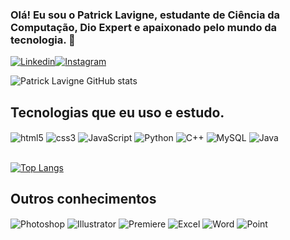 

### Olá! Eu sou o Patrick Lavigne, estudante de Ciência da Computação, Dio Expert e apaixonado pelo mundo da tecnologia. 🤙

[![Linkedin](https://img.shields.io/badge/LinkedIn-0077B5?style=for-the-badge&logo=linkedin&logoColor=white)](https://br.linkedin.com/in/patrick-lavigne-42bb20175?original_referer=https%3A%2F%2Fwww.google.com%2F)[![Instagram](https://img.shields.io/badge/Instagram-E4405F?style=for-the-badge&logo=instagram&logoColor=white)](
https://www.instagram.com/patricklavignee/)

![Patrick Lavigne GitHub stats](https://github-readme-stats.vercel.app/api?username=PatrickLavigne&show_icons=true&theme=dark)

## Tecnologias que eu uso e estudo.

<div style="display: inline_block">
    <img align="center" alt="html5" src="https://img.shields.io/badge/HTML5-E34F26?style=for-the-badge&logo=html5&logoColor=white" />
    <img align="center" alt="css3" src="https://img.shields.io/badge/CSS3-1572B6?style=for-the-badge&logo=css3&logoColor=white"/>
    <img align="center" alt="JavaScript" src="https://img.shields.io/badge/JavaScript-F7DF1E?style=for-the-badge&logo=javascript&logoColor=black"/>
    <img align="center" alt="Python" src="https://img.shields.io/badge/Python-14354C?style=for-the-badge&logo=python&logoColor=white"/>
    <img align="center" alt="C++" src="https://img.shields.io/badge/C%2B%2B-00599C?style=for-the-badge&logo=c%2B%2B&logoColor=white"/>
    <img align="center" alt="MySQL" src="https://img.shields.io/badge/MySQL-00000F?style=for-the-badge&logo=mysql&logoColor=white"/>
    <img align="center" alt="Java" src="https://img.shields.io/badge/Java-ED8B00?style=for-the-badge&logo=openjdk&logoColor=white"/>

</div><br>

[![Top Langs](https://github-readme-stats.vercel.app/api/top-langs/?username=PatrickLavigne&layout=compact)](https://github.com/PatrickLavigne/github-readme-stats)

## Outros conhecimentos 
<div style="display: inline_block">
    <img align="center" alt="Photoshop" src="https://img.shields.io/badge/Adobe%20Photoshop-31A8FF?style=for-the-badge&logo=Adobe%20Photoshop&logoColor=black"/>
    <img align="center" alt="Illustrator" src="https://img.shields.io/badge/Adobe%20Illustrator-FF9A00?style=for-the-badge&logo=adobe%20illustrator&logoColor=white"/>
    <img align="center" alt="Premiere" src="https://img.shields.io/badge/Adobe%20Premiere%20Pro-9999FF?style=for-the-badge&logo=Adobe%20Premiere%20Pro&logoColor=white"/>
    <img align="center" alt="Excel" src="https://img.shields.io/badge/Microsoft_Excel-217346?style=for-the-badge&logo=microsoft-excel&logoColor=white"/>
    <img align="center" alt="Word" src="https://img.shields.io/badge/Microsoft_Word-2B579A?style=for-the-badge&logo=microsoft-word&logoColor=white"/>
    <img align="center" alt="Point" src="https://img.shields.io/badge/Microsoft_PowerPoint-B7472A?style=for-the-badge&logo=microsoft-powerpoint&logoColor=white">
    
</div>

